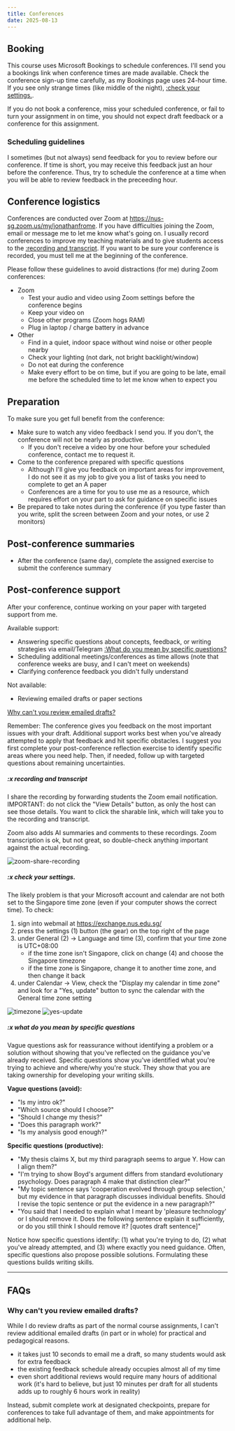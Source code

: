 ```yaml
---
title: Conferences
date: 2025-08-13
---
```

## Booking

This course uses Microsoft Bookings to schedule conferences. I'll send you a bookings link when conference times are made available.  Check the conference sign-up time carefully, as my Bookings page uses 24-hour time. If you see only strange times (like middle of the night), [:check your settings.](#x-checkyoursettings).

If you do not book a conference, miss your scheduled conference, or fail to turn your assignment in on time, you should not expect draft feedback or a conference for this assignment.

### Scheduling guidelines

I sometimes (but not always) send feedback for you to review before our conference. If time is short, you may receive this feedback just an hour before the conference. Thus, try to schedule the conference at a time when you will be able to review feedback in the preceeding hour.

## Conference logistics

Conferences are conducted over Zoom at <https://nus-sg.zoom.us/my/jonathanfrome>. If you have difficulties joining the Zoom, email or message me to let me know what's going on. I usually record conferences to improve my teaching materials and to give students access to the [:recording and transcript](#x-recordingandtranscript). If you want to be sure your conference is recorded, you must tell me at the beginning of the conference.

Please follow these guidelines to avoid distractions (for me) during Zoom conferences:

- Zoom
    - Test your audio and video using Zoom settings before the conference begins
    - Keep your video on
    - Close other programs (Zoom hogs RAM)
    - Plug in laptop / charge battery in advance
- Other
    - Find in a quiet, indoor space without wind noise or other people nearby
    - Check your lighting (not dark, not bright backlight/window)
    - Do not eat during the conference
    - Make every effort to be on time, but if you are going to be late, email me before the scheduled time to let me know when to expect you

## Preparation

To make sure you get full benefit from the conference:

- Make sure to watch any video feedback I send you. If you don't, the conference will not be nearly as productive.
    - If you don't receive a video by one hour before your scheduled conference, contact me to request it.
- Come to the conference prepared with specific questions
    - Although I'll give you feedback on important areas for improvement, I do not see it as my job to give you a list of tasks you need to complete to get an A paper
    - Conferences are a time for you to use me as a resource, which requires effort on your part to ask for guidance on specific issues
- Be prepared to take notes during the conference (if you type faster than you write, split the screen between Zoom and your notes, or use 2 monitors)

## Post-conference summaries

- After the conference (same day), complete the assigned exercise to submit the conference summary

## Post-conference support

After your conference, continue working on your paper with targeted support from me.

Available support:

- Answering specific questions about concepts, feedback, or writing strategies via email/Telegram <span class="smaller-text"> [:What do you mean by specific questions?](#x-what-do-you-mean-by-specific-questions) </span>
- Scheduling additional meetings/conferences as time allows (note that conference weeks are busy, and I can't meet on weekends)
- Clarifying conference feedback you didn't fully understand

Not available:

- Reviewing emailed drafts or paper sections

[Why can't you review emailed drafts?](/course-ntw2029/course-info/conferences/#why-cant-you-review-emailed-drafts)

Remember: The conference gives you feedback on the most important issues with your draft. Additional support works best when you've already attempted to apply that feedback and hit specific obstacles. I suggest you first complete your post-conference reflection exercise to identify specific areas where you need help. Then, if needed, follow up with targeted questions about remaining uncertainties.

##### :x recording and transcript

I share the recording by forwarding students the Zoom email notification. IMPORTANT: do not click the "View Details" button, as only the host can see those details. You want to click the sharable link, which will take you to the recording and transcript.

Zoom also adds AI summaries and comments to these recordings. Zoom transcription is ok, but not great, so double-check anything important against the actual recording.

![zoom-share-recording](/images/zoom_share_recording.png)

##### :x check your settings.

The likely problem is that your Microsoft account and calendar are not both set to the Singapore time zone (even if your computer shows the correct time). To check:

1. sign into webmail at https://exchange.nus.edu.sg/
2. press the settings (1) button (the gear) on the top right of the page
3. under General (2) → Language and time (3), confirm that your time zone is UTC+08:00
   - if the time zone isn't Singapore, click on change (4) and choose the Singapore timezone
   - if the time zone is Singapore, change it to another time zone, and then change it back
4. under Calendar → View, check the "Display my calendar in time zone" and look for a "Yes, update" button to sync the calendar with the General time zone setting

![timezone](/images/timezone.png)
![yes-update](/images/yes-update.png)

##### :x what do you mean by specific questions

Vague questions ask for reassurance without identifying a problem or a solution without showing that you've reflected on the guidance you've already received. Specific questions show you've identified what you're trying to achieve and where/why you're stuck. They show that you are taking ownership for developing your writing skills.

**Vague questions (avoid):**

- "Is my intro ok?"
- "Which source should I choose?"
- "Should I change my thesis?"
- "Does this paragraph work?"
- "Is my analysis good enough?"

**Specific questions (productive):**

- "My thesis claims X, but my third paragraph seems to argue Y. How can I align them?"
- "I'm trying to show Boyd's argument differs from standard evolutionary psychology. Does paragraph 4 make that distinction clear?"
- "My topic sentence says 'cooperation evolved through group selection,' but my evidence in that paragraph discusses individual benefits. Should I revise the topic sentence or put the evidence in a new paragraph?"
- "You said that I needed to explain what I meant by 'pleasure technology' or I should remove it. Does the following sentence explain it sufficiently, or do you still think I should remove it? [quotes draft sentence]"

Notice how specific questions identify: (1) what you're trying to do, (2) what you've already attempted, and (3) where exactly you need guidance. Often, specific questions also propose possible solutions. Formulating these questions builds writing skills.

---

## FAQs

### Why can't you review emailed drafts?

While I do review drafts as part of the normal course assignments, I can't review additional emailed drafts (in part or in whole) for practical and pedagogical reasons.

- it takes just 10 seconds to email me a draft, so many students would ask for extra feedback
- the existing feedback schedule already occupies almost all of my time
- even short additional reviews would require many hours of additional work (it's hard to believe, but just 10 minutes per draft for all students adds up to roughly 6 hours work in reality)

Instead, submit complete work at designated checkpoints, prepare for conferences to take full advantage of them, and make appointments for additional help.
